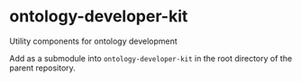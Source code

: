 # ontology-developer-kit
Utility components for ontology development

Add as a submodule into `ontology-developer-kit` in the root directory of the parent repository.
